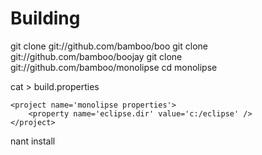 # Building #

git clone git://github.com/bamboo/boo
git clone git://github.com/bamboo/boojay
git clone git://github.com/bamboo/monolipse
cd monolipse

cat > build.properties

	<project name='monolipse properties'>
		<property name='eclipse.dir' value='c:/eclipse' />
	</project>
	
nant install




